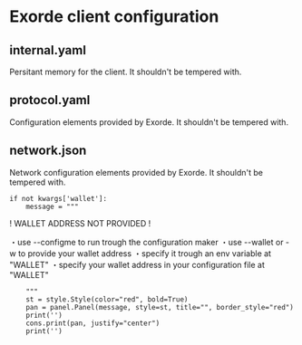 # Exorde client configuration
## internal.yaml
Persitant memory for the client. It shouldn't be tempered with.

## protocol.yaml
Configuration elements provided by Exorde. It shouldn't be tempered with.

## network.json
Network configuration elements provided by Exorde. It shouldn't be tempered with.


    if not kwargs['wallet']:
        message = """

! WALLET ADDRESS NOT PROVIDED !

・use --configme to run trough the configuration maker
・use --wallet or -w to provide your wallet address
・specify it trough an env variable at "WALLET"
・specify your wallet address in your configuration file at "WALLET"

        """
        st = style.Style(color="red", bold=True)
        pan = panel.Panel(message, style=st, title="", border_style="red")
        print('')
        cons.print(pan, justify="center")
        print('')
